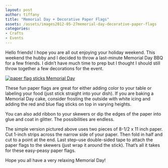 ```yaml
---
layout: post
author: tiffany
title: "Memorial Day + Decorative Paper Flags"
assets: /assets/images2012-05-27memorial-day-decorative-paper-flags
categories: 
- Crafts
- Events
---
```


Hello friends! I hope you are all out enjoying your holiday weekend. This weekend the hubby and I decided to throw a last-minute Memorial Day BBQ for a few friends. I didn’t have much time to prep but I thought I should still throw together a few decorations for the event.

[![paper flag sticks Memorial Day](jekyll_uploads/2012/05/paperflagsticks-325x453.jpg "paperflagsticks")](http://www.sweetpeonies.com/2012/05/memorial-day-decorative-paper-flags/paperflagsticks/)

These fun paper flags are great for either adding color to your table or labeling your food (just stick straight into your dish). If you are baking a Memorial Day cake, consider frosting the outside with white icing and adding the red and blue flag sticks on top in varying heights.

You can also add ribbon to your skewers or dip the edges of the paper into glue and coat in glitter. The possibilities are endless.

The simple version pictured above uses two pieces of 8-1/2 x 11 inch paper. Cut 1-inch strips across the narrow side of your paper. Then fold in half and cut to a point at the end. Last step–use double-sided tape to attach the paper flags to the skewers (just wrap it around the stick). That’s all it takes for these easy-peasy paper flags.

Hope you all have a very relaxing Memorial Day!